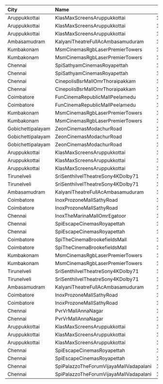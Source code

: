| City              | Name                                   |  Time | Type       | Price | Capacity | Booked |
| :---------------- | :------------------------------------- | ----: | :--------- | ----: | -------: | -----: |
| Aruppukkottai     | KlasMaxScreensAruppukkottai            | 10:30 | Executive  |  100₹ |       96 |     96 |
| Aruppukkottai     | KlasMaxScreensAruppukkottai            | 10:30 | Premium    |   50₹ |      416 |      0 |
| Aruppukkottai     | KlasMaxScreensAruppukkottai            | 10:30 | Basic      |   30₹ |       46 |     46 |
| Ambasamudram      | KalyaniTheatreFullAcAmbasamuduram      | 11:00 | FirstClass |  100₹ |      239 |     41 |
| Kumbakonam        | MsmCinemasRgbLaserPremierTowers        | 11:00 | BalconyAC  |  120₹ |      118 |     59 |
| Kumbakonam        | MsmCinemasRgbLaserPremierTowers        | 11:00 | FirstClass |  100₹ |      350 |    175 |
| Chennai           | SpiSathyamCinemasRoyapettah            | 11:50 | Elite      |  153₹ |       82 |      9 |
| Chennai           | SpiSathyamCinemasRoyapettah            | 11:50 | Budget     |   60₹ |       10 |      2 |
| Chennai           | CinepolisBsrMallOmrThoraipakkam        | 12:10 | Normal     |   60₹ |        9 |      2 |
| Chennai           | CinepolisBsrMallOmrThoraipakkam        | 12:10 | Executive  |  153₹ |       76 |      2 |
| Coimbatore        | FunCinemaRepublicMallPeelamedu         | 13:50 | Executive  |  191₹ |      196 |    109 |
| Coimbatore        | FunCinemaRepublicMallPeelamedu         | 13:50 | Normal     |   60₹ |       22 |     10 |
| Kumbakonam        | MsmCinemasRgbLaserPremierTowers        | 14:00 | BalconyAC  |  120₹ |      118 |     59 |
| Kumbakonam        | MsmCinemasRgbLaserPremierTowers        | 14:00 | FirstClass |  100₹ |      350 |    175 |
| Gobichettipalayam | ZeonCinemasModachurRoad                | 14:00 | Platinum   |  150₹ |       12 |      5 |
| Gobichettipalayam | ZeonCinemasModachurRoad                | 14:00 | Gold       |  110₹ |      106 |     49 |
| Gobichettipalayam | ZeonCinemasModachurRoad                | 14:00 | Silver     |   80₹ |       14 |      7 |
| Aruppukkottai     | KlasMaxScreensAruppukkottai            | 14:30 | Executive  |  100₹ |       96 |     96 |
| Aruppukkottai     | KlasMaxScreensAruppukkottai            | 14:30 | Premium    |   50₹ |      416 |      0 |
| Aruppukkottai     | KlasMaxScreensAruppukkottai            | 14:30 | Basic      |   30₹ |       46 |     46 |
| Tirunelveli       | SriSenthilvelTheatreSony4KDolby71      | 14:30 | Balcony    |  150₹ |      100 |     63 |
| Tirunelveli       | SriSenthilvelTheatreSony4KDolby71      | 14:30 | FirstClass |  130₹ |      380 |    202 |
| Ambasamudram      | KalyaniTheatreFullAcAmbasamuduram      | 14:30 | FirstClass |  100₹ |      239 |     41 |
| Coimbatore        | InoxProzoneMallSathyRoad               | 14:50 | Club       |  153₹ |       79 |      0 |
| Coimbatore        | InoxProzoneMallSathyRoad               | 14:50 | Executive  |   60₹ |       11 |      0 |
| Chennai           | InoxTheMarinaMallOmrEgatoor            | 15:05 | Club       |  153₹ |       56 |      0 |
| Chennai           | SpiEscapeCinemasRoyapettah             | 15:20 | Elite      |  191₹ |       50 |     26 |
| Chennai           | SpiEscapeCinemasRoyapettah             | 15:20 | Budget     |   60₹ |        5 |      5 |
| Coimbatore        | SpiTheCinemaBrookefieldsMall           | 15:40 | Elite      |  191₹ |       83 |      5 |
| Coimbatore        | SpiTheCinemaBrookefieldsMall           | 15:40 | Budget     |   60₹ |        9 |      1 |
| Kumbakonam        | MsmCinemasRgbLaserPremierTowers        | 18:00 | BalconyAC  |  120₹ |      118 |     59 |
| Kumbakonam        | MsmCinemasRgbLaserPremierTowers        | 18:00 | FirstClass |  100₹ |      350 |    175 |
| Tirunelveli       | SriSenthilvelTheatreSony4KDolby71      | 18:15 | Balcony    |  150₹ |      100 |     63 |
| Tirunelveli       | SriSenthilvelTheatreSony4KDolby71      | 18:15 | FirstClass |  130₹ |      380 |    202 |
| Ambasamudram      | KalyaniTheatreFullAcAmbasamuduram      | 18:15 | FirstClass |  100₹ |      239 |     41 |
| Coimbatore        | InoxProzoneMallSathyRoad               | 18:20 | Club       |  153₹ |       77 |      0 |
| Coimbatore        | InoxProzoneMallSathyRoad               | 18:20 | Executive  |   60₹ |        8 |      0 |
| Chennai           | PvrVrMallAnnaNagar                     | 18:30 | Classic    |   60₹ |        8 |      6 |
| Chennai           | PvrVrMallAnnaNagar                     | 18:30 | Prime      |  191₹ |       55 |     14 |
| Aruppukkottai     | KlasMaxScreensAruppukkottai            | 18:30 | Executive  |  100₹ |       96 |     96 |
| Aruppukkottai     | KlasMaxScreensAruppukkottai            | 18:30 | Premium    |   50₹ |      416 |      0 |
| Aruppukkottai     | KlasMaxScreensAruppukkottai            | 18:30 | Basic      |   30₹ |       46 |     46 |
| Chennai           | SpiEscapeCinemasRoyapettah             | 18:45 | Elite      |  191₹ |       54 |     19 |
| Chennai           | SpiEscapeCinemasRoyapettah             | 18:45 | Budget     |   60₹ |        6 |      6 |
| Chennai           | SpiPalazzoTheForumVijayaMallVadapalani | 19:00 | Elite      |  153₹ |      104 |      2 |
| Chennai           | SpiPalazzoTheForumVijayaMallVadapalani | 19:00 | Budget     |   60₹ |       14 |      8 |